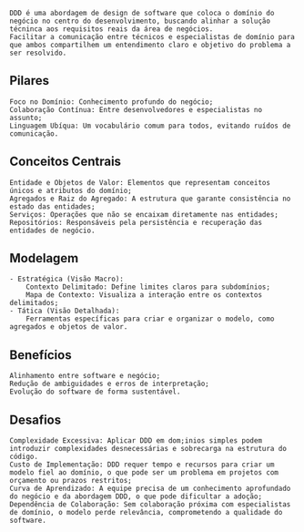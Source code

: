 	DDD é uma abordagem de design de software que coloca o domínio do negócio no centro do desenvolvimento, buscando alinhar a solução técninca aos requisitos reais da área de negócios.
	Facilitar a comunicação entre técnicos e especialistas de domínio para que ambos compartilhem um entendimento claro e objetivo do problema a ser resolvido.

## Pilares
	Foco no Domínio: Conhecimento profundo do negócio;
	Colaboração Contínua: Entre desenvolvedores e especialistas no assunto;
	Linguagem Ubíqua: Um vocabulário comum para todos, evitando ruídos de comunicação.

## Conceitos Centrais
	Entidade e Objetos de Valor: Elementos que representam conceitos únicos e atributos do domínio;
	Agregados e Raiz do Agregado: A estrutura que garante consistência no estado das entidades;
	Serviços: Operações que não se encaixam diretamente nas entidades;
	Repositórios: Responsáveis pela persistência e recuperação das entidades de negócio.

## Modelagem
	- Estratégica (Visão Macro):
		Contexto Delimitado: Define limites claros para subdomínios;
		Mapa de Contexto: Visualiza a interação entre os contextos delimitados;
	- Tática (Visão Detalhada):
		Ferramentas específicas para criar e organizar o modelo, como agregados e objetos de valor.

## Benefícios
	Alinhamento entre software e negócio;
	Redução de ambiguidades e erros de interpretação;
	Evolução do software de forma sustentável.

## Desafios
	Complexidade Excessiva: Aplicar DDD em dom;inios simples podem introduzir complexidades desnecessárias e sobrecarga na estrutura do código.
	Custo de Implementação: DDD requer tempo e recursos para criar um modelo fiel ao domínio, o que pode ser um problema em projetos com orçamento ou prazos restritos;
	Curva de Aprendizado: A equipe precisa de um conhecimento aprofundado do negócio e da abordagem DDD, o que pode dificultar a adoção;
	Dependência de Colaboração: Sem colaboração próxima com especialistas de domínio, o modelo perde relevância, comprometendo a qualidade do software.